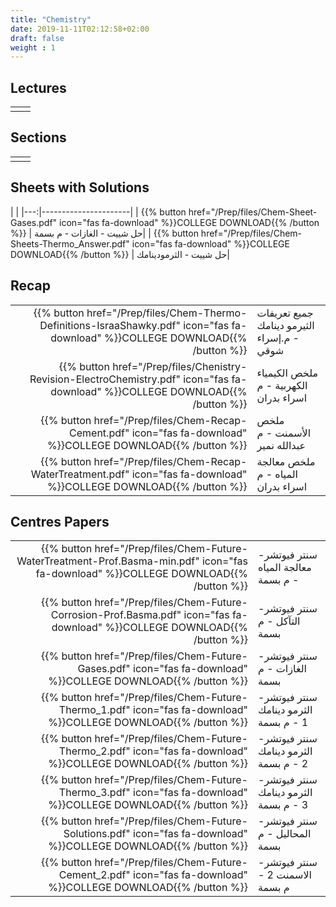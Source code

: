 ```yaml
---
title: "Chemistry"
date: 2019-11-11T02:12:58+02:00
draft: false
weight : 1
---
```



## Lectures



|  | |
|---:|----------------------|
| || 





## Sections

|  | |
|---:|----------------------|
| || 

## Sheets with Solutions

  | |
|---:|----------------------|
| {{% button href="/Prep/files/Chem-Sheet-Gases.pdf" icon="fas fa-download" %}}COLLEGE DOWNLOAD{{% /button %}} | حل شييت - الغازات - م بسمة|
| {{% button href="/Prep/files/Chem-Sheets-Thermo_Answer.pdf" icon="fas fa-download" %}}COLLEGE DOWNLOAD{{% /button %}} | حل شييت - الثرمودينامك|

## Recap

|  | |
|---:|----------------------|
| {{% button href="/Prep/files/Chem-Thermo-Definitions-IsraaShawky.pdf" icon="fas fa-download" %}}COLLEGE DOWNLOAD{{% /button %}} | جميع تعريفات الثيرمو دينامك - م.إسراء شوقي|
| {{% button href="/Prep/files/Chenistry-Revision-ElectroChemistry.pdf" icon="fas fa-download" %}}COLLEGE DOWNLOAD{{% /button %}} | ملخص الكيمياء الكهربية - م اسراء بدران|
| {{% button href="/Prep/files/Chem-Recap-Cement.pdf" icon="fas fa-download" %}}COLLEGE DOWNLOAD{{% /button %}} | ملخص الأسمنت - م عبدالله نمير|
| {{% button href="/Prep/files/Chem-Recap-WaterTreatment.pdf" icon="fas fa-download" %}}COLLEGE DOWNLOAD{{% /button %}} | ملخص معالجة المياه - م اسراء بدران|




## Centres Papers 

|  | |
|---:|----------------------|
| {{% button href="/Prep/files/Chem-Future-WaterTreatment-Prof.Basma-min.pdf" icon="fas fa-download" %}}COLLEGE DOWNLOAD{{% /button %}} | سنتر فيوتشر- معالجة المياه - م بسمة|
| {{% button href="/Prep/files/Chem-Future-Corrosion-Prof.Basma.pdf" icon="fas fa-download" %}}COLLEGE DOWNLOAD{{% /button %}} | سنتر فيوتشر- التآكل - م بسمة|
| {{% button href="/Prep/files/Chem-Future-Gases.pdf" icon="fas fa-download" %}}COLLEGE DOWNLOAD{{% /button %}} | سنتر فيوتشر- الغازات - م بسمة|
| {{% button href="/Prep/files/Chem-Future-Thermo_1.pdf" icon="fas fa-download" %}}COLLEGE DOWNLOAD{{% /button %}} | سنتر فيوتشر- الثرمو دينامك 1 - م بسمة|
| {{% button href="/Prep/files/Chem-Future-Thermo_2.pdf" icon="fas fa-download" %}}COLLEGE DOWNLOAD{{% /button %}} | سنتر فيوتشر- الثرمو دينامك 2 - م بسمة|
| {{% button href="/Prep/files/Chem-Future-Thermo_3.pdf" icon="fas fa-download" %}}COLLEGE DOWNLOAD{{% /button %}} | سنتر فيوتشر- الثرمو دينامك 3 - م بسمة|
| {{% button href="/Prep/files/Chem-Future-Solutions.pdf" icon="fas fa-download" %}}COLLEGE DOWNLOAD{{% /button %}} | سنتر فيوتشر- المحاليل - م بسمة|
| {{% button href="/Prep/files/Chem-Future-Cement_2.pdf" icon="fas fa-download" %}}COLLEGE DOWNLOAD{{% /button %}} | سنتر فيوتشر- الاسمنت 2  - م بسمة|

